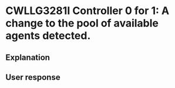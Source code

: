# CWLLG3281I Controller 0 for 1: A change to the pool of available agents detected.

## Explanation

## User response